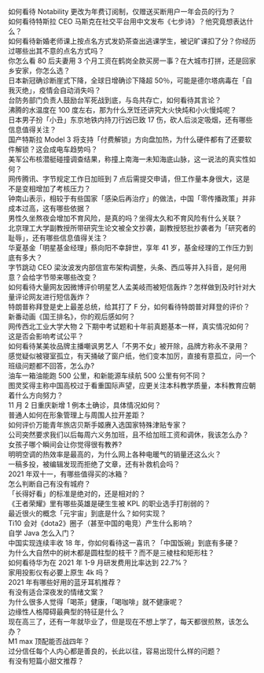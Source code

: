 如何看待 Notability 更改为年费订阅制，仅赠送买断用户一年会员的行为？  
如何看待特斯拉 CEO 马斯克在社交平台用中文发布《七步诗》？他究竟想表达什么？  
如何看待新婚老师课上按点名方式发奶茶查出逃课学生，被记旷课扣了分？你经历过哪些出其不意的点名方式吗？  
你怎么看 80 后夫妻用 3 个月工资在鹤岗全款买房一事？在大城市打拼，还是回家乡安家，你怎么选？  
日本新冠确诊断崖式下降，全球日增确诊下降超 50％，可能是德尔塔病毒在「自我灭绝」，疫情会自动消失吗？  
台防务部门负责人鼓励台军死战到底，与岛共存亡，如何看待其言论？  
沸腾的水温度在 100 度左右，那为什么烹饪还讲究大火快炖和小火慢炖呢？  
日本男子扮「小丑」东京地铁内持刀行凶已致 17 伤，砍人后淡定吸烟，还有哪些信息值得关注？  
国产特斯拉 Model 3 将支持「付费解锁」方向盘加热，为什么硬件都有了还要软件解锁？这会成电车趋势吗？  
美军公布核潜艇碰撞调查结果，称撞上南海一未知海底山脉，这一说法的真实性如何？  
网传腾讯、字节规定工作日加班到 7 点后需提交申请，但工作量本身很大，这是不是变相增加了考核压力？  
钟南山表示，相较于有些国家「感染后再治疗」的做法，中国「零传播政策」并非成本过高，这有哪些依据？  
男性久坐熬夜会增加不育风险，是真的吗？坐得太久和不育风险有什么关联？  
北京理工大学副教授所带研究生论文被全文抄袭，副教授怒批抄袭者为「研究者的耻辱」，还有哪些信息值得关注？  
华夏基金「明星基金经理」蔡向阳不幸辞世，享年 41 岁，基金经理的工作压力到底有多大？  
字节跳动 CEO 梁汝波发内部信宣布架构调整，头条、西瓜等并入抖音，是何用意？会给字节带来哪些改变？  
如何看待大量网友因微博评价明星艺人孟美岐而被短信轰炸？怎样做到及时针对大量评论网友进行短信轰炸？  
特朗普称拜登是史上最差总统，给其打了 F 分，如何看待特朗普对拜登的评价？  
新番动画《国王排名》，你的观后感如何？  
网传西北工业大学大物 2 下期中考试题和十年前真题基本一样，真实情况如何？这是否会影响考试公平？  
如何看待某美妆品牌主播嘲讽男艺人「不男不女」被开除，品牌方称永不录用？  
感觉疑似被寝室孤立，有天捅破了窗户纸，他们变本加厉，直接有意孤立，问一个班级问题都不回答，怎么办?  
油车一箱油能跑 500 公里，和新能源车续航 500 公里有何不同？  
图灵奖得主称中国高校过于看重国际声望，应更关注本科教学质量，本科教育应朝着什么方向努力？  
11 月 2 日重庆新增 1 例本土确诊，具体情况如何？  
普通人如何在形象管理上与周围人拉开差距？  
如何评价万能青年旅店贝斯手姬赓入选国家特殊津贴专家？  
公司突然要求我们以后每周六义务加班，且不给加班工资和调休，我该怎么办？  
女孩子哪个瞬间会让你觉得很有教养?  
明明空调的热效率是最高的，为什么网上各种电暖气的销量还这么火？  
一稿多投，被编辑发现而拒绝了文章，还有补救机会吗？  
2021 年双十一，有哪些值得买的冰箱？  
怎么判断自己有没有城府？  
「长得好看」的标准是绝对的，还是相对的？  
《王者荣耀》里有哪些英雄是硬生生被 KPL 的职业选手打削弱的？  
最近很火的概念「元宇宙」到底是什么？如何实现？  
Ti10 会对《dota2》圈子（甚至中国的电竞）产生什么影响？  
自学 Java 怎么入门？  
中国实现连续丰收 18 年，你如何看待这一喜讯？「中国饭碗」到底有多硬？  
为什么大自然中的树木都是圆柱型的枝干？而不是三棱柱和矩形柱？  
如何看待华为在 2021 年 1-9 月研发费用比率达到 22.7%？  
家用投影仪有必要上原生 4k 吗？  
2021 年有哪些好用的蓝牙耳机推荐？  
有没有适合深夜发的情绪文案？  
为什么很多人觉得「喝茶」健康，「喝咖啡」就不健康呢？  
边缘性人格障碍最典型的特征是什么？  
现在高三了，还有一年就毕业了，但是现在不想上学了，每天都很煎熬，该怎么办？  
M1 max 顶配能否战四年？  
过分信任每个人内心都是善良的，长此以往，容易出现什么样的问题？  
有没有短篇小甜文推荐？  
